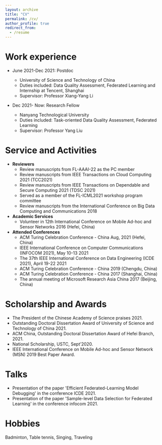 ```yaml
---
layout: archive
title: "CV"
permalink: /cv/
author_profile: true
redirect_from:
  - /resume
---
```


Work experience
======
* June 2021-Dec 2021: Postdoc 
  * University of Science and Technology of China
  * Duties included: Data Quality Assessment, Federated Learning and Internship at Tencent, Shanghai
  * Supervisor: Professor Xiang-Yang Li 

* Dec 2021- Now: Research Fellow
  * Nanyang Technological University
  * Duties included: Task-oriented Data Quality Assessment, Federated Learning
  * Supervisor: Professor Yang Liu

Service and Activities
======
* **Reviewers**
  * Review manuscripts from FL-AAAI-22 as the PC member
  * Review manuscripts from IEEE Transactions on Cloud Computing 2021 (TCC2021)
  * Review manuscripts from IEEE Transactions on Dependable and Secure Computing 2021 (TDSC 2021)
  * Served as a member of the FL-ICML2021 workshop program committee
  * Review manuscripts from the International Conference on Big Data Computing and Communications 2018 
* **Academic Services**
  * Volunteer in 12th International Conference on Mobile Ad-hoc and Sensor Networks 2016 (Hefei, China)
* **Attended Conferences**
  * ACM Turing Celebration Conference - China Aug, 2021 (Hefei, China)
  * IEEE International Conference on Computer Communications (INFOCOM 2021), May 10-13 2021
  * The 37th IEEE International Conference on Data Engineering (ICDE 2021), April 19-22 2021
  * ACM Turing Celebration Conference - China 2019 (Chengdu, China)
  * ACM Turing Celebration Conference - China 2017 (Shanghai, China)
  * The annual meeting of Microsoft Research Asia China 2017 (Beijing, China)

Scholarship and Awards
======
* The President of the Chinese Academy of Science praises 2021.
* Outstanding Doctoral Dissertation Award of University of Science and Technology of China 2021.
* ACM China, Outstanding Doctoral Dissertation Award of Hefei Branch, 2021.
* National Scholarship, USTC, Sept’2020.
* IEEE International Conference on Mobile Ad-hoc and Sensor Network (MSN) 2019 Best Paper Award.

Talks
======
* Presentation of the paper 'Efficient Federated-Learning Model Debugging' in the conference ICDE 2021.
* Presentation of the paper 'Sample-level Data Selection for Federated Learning' in the conference infocom 2021.
  

Hobbies
======
Badminton, Table tennis, Singing, Traveling
